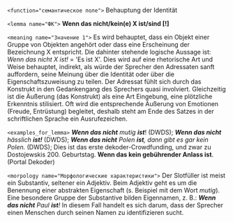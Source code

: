 `<function="семантическое поле">` Behauptung der Identität 

`<lemma name="ФК">` **Wenn das nicht/kein(e) X ist/sind [!]**


`<meaning name="Значение 1">` Es wird behauptet, dass ein Objekt einer Gruppe von Objekten angehört oder dass eine Erscheinung der Bezeichnung X entspricht. Die dahinter stehende logische Aussage ist: _Wenn das nicht X ist!_ = 'Es ist X'. Dies wird auf eine rhetorische Art und Weise behauptet, indirekt, als würde der Sprecher den Adressaten sanft auffordern, seine Meinung über die Identität oder über die Eigenschaftszuweisung zu teilen. Der Adressat fühlt sich durch das Konstrukt in den Gedankengang des Sprechers quasi involviert. Gleichzeitig ist die Äußerung (das Konstrukt) als eine Art Eingebung, eine plötzliche Erkenntnis stilisiert. Oft wird die entsprechende Äußerung von Emotionen (Freude, Entrüstung) begleitet, deshalb steht am Ende des Satzes in der schriftlichen Sprache ein Ausrufezeichen.

`<examples_for_lemma>` _**Wenn das nicht** mutig **ist**_! (DWDS); _**Wenn das nicht** hässlich **ist!**_ (DWDS); _**Wenn das nicht** Polen **ist**, dann gibt es gar kein Polen._ (DWDS); Dies ist das erste dekoder-Crowdfunding, und zwar zu Dostojewskis 200. Geburtstag. **Wenn das kein gebührender Anlass ist**. (Portal Dekoder)

`<morpology name="Морфологические характеристики">` Der Slotfüller ist meist ein Substantiv, seltener ein Adjektiv. Beim  Adjektiv geht es um die Benennung einer abstrakten Eigenschaft (s. Beispiel mit dem Wort _mutig_). Eine besondere Gruppe der Substantive bilden Eigennamen, z. B.: _**Wenn das nicht** Paul **ist**!_ In diesem Fall handelt es sich darum, dass der Sprecher einen Menschen durch seinen Namen zu identifizieren sucht.

